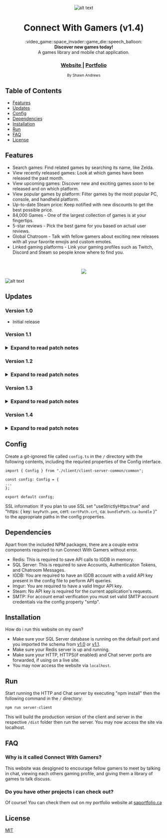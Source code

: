 <div align="center">

  ![alt text](https://i.imgur.com/UfeBmAp.gif "logo")

  <h1>Connect With Gamers (v1.4)</h1>
</div>

<div align="center">
  :video_game::space_invader::game_die::speech_balloon:
</div>
<div align="center">
  <strong>Discover new games today!</strong>
</div>
<div align="center">
  A games library and mobile chat application.
</div>

<div align="center">
  <h3>
    <a href="http://www.connectwithgamers.com">
      Website
    </a>
    <span> | </span>
    <a href="http://www.saportfolio.ca">
      Portfolio
    </a>
  </h3>
</div>

<div align="center">
  <sub>By Shawn Andrews</sub>
</div>

## Table of Contents
- [Features](#features)
- [Updates](#updates)
- [Config](#config)
- [Dependencies](#dependencies)
- [Installation](#installation)
- [Run](#run)
- [FAQ](#faq)
- [License](#license)

## Features
- Search games: Find related games by searching its name, like Zelda.
- View recently released games: Look at which games have been released the past month.
- View upcoming games: Discover new and exciting games soon to be released and on which platform.
- View popular games by platform: Filter games by the most popular PC, console, and handheld platform.
- Up-to-date Steam price: Keep notified with new discounts to get the best possible price.
- 84,000 Games - One of the largest collection of games is at your fingertips.
- 5-star reviews - Pick the best game for you based on actual user reviews.
- Global Chatroom - Talk with fellow gamers about exciting new releases with all your favorite emojis and custom emotes.
- Linked gaming platforms - Link your gaming profiles such as Twitch, Discord and Steam so people know where to find you.

<br/>

<p align="center">
  <img src="https://i.imgur.com/bOllaqY.png" />
</p>

![alt text](https://i.imgur.com/MQ50rST.png "infographic")

## Updates

<h3>Version 1.0</h3>

- Initial release

<h3>Version 1.1<h3>

<details> 
  <summary>Expand to read patch notes</summary>
<h4>Account login</h4>

- Updated login, signup button
- Updated Remember Me slider

<h4>Account Settings</h4>

- Added ability to change password
- Changed saving individual settings into one save button
- Added ability to Add/Update/Delete profile pictures
    - Using Imgur image hosting
- Added slider to expand and collapse gaming links

<h4>Chatroom</h4>

- Added text to show if message was Today, Yesterday, etc for improved readability
- Added iMessage chat bubbles
    - Clickable to show time stamp
- Updated send bar to send messages
- Updated screen to view users in chatroom
    - Updated UI
    - Added text to show how long ago was the last activity of a user

<h4>Menu</h4>

- Added Game Trailer vidoes
- Added Steam Reviews
- Added ability to search games by genre
- Changed Popular Games By Platform to Exclusive Games By Platform
- Added Read More for long summaries for improved readability
- Added clickable platforms and genres
</details>

<h3>Version 1.2<h3>

<details> 
  <summary>Expand to read patch notes</summary>
<h4>Chatroom</h4>

- Added top and side nav bar
- Moved User List to side nav
    - Updated user list UI
    - Added multi-bubble for subsequent messages from the same person
    - Added ability to use pictures in messages

<h4>Menu</h4>

- Updated Game Screen UI

<h4>Account</h4>

- Added email verification
    - Email sent on account creation and resent on request
    
<h4>Other</h4>
    
- Added SSL support
- Code cleanup
    - Add comments
    - Split heavy files into smaller ones
    - Seperate components into container and presentational components
</details>

<h3>Version 1.3<h3>

<details> 
  <summary>Expand to read patch notes</summary>
<h4>Menu</h4>

- Added Gaming Profiles
    - Ability to view your followed live Twitch streams
    - Ability to view your Steam friends list
    - Ability to copy your Discord server's link to send to friends
</details>
    
<h3>Version 1.4<h3>

<details> 
  <summary>Expand to read patch notes</summary>
<h4>Login</h4>

- Updated login screen to be fullscreen

<h4>Chatroom</h4>

- Updated chatrooms
    - Severals new channels for the most popular video games
- Added user list bar
    - Ability to see other user's time of most recent activity
    - Ability to click on a user for more detailed information
- Added search feature
    - Find users by name for more detailed information
- Added settings feature
    - View all emotes available and who uploaded them
    - Create your own custom emote
- Updated messaging
    - Ability to use Emojis, Animated Emojis, and image attachments
</details>
    
## Config
Create a git-ignored file called ``config.ts`` in the ``/`` directory with the following contents, including the requried properties of the Config interface.

```
import { Config } from "./client/client-server-common/common";

const config: Config = { 
... 
};

export default config;
```

SSL information: If you plan to use SSL set "useStrictlyHttps:true" and "https: { key: `keyPath.pem`, cert: `certPath.crt`, ca: `bundlePath.ca-bundle` }" to the appropriate paths in the config properties.

## Dependencies
Apart from the included NPM packages, there are a couple extra components required to run Connect With Gamers without error.
- Redis: This is required to save API calls to IGDB in memory.
- SQL Server: This is required to save Accounts, Authenticaiton Tokens, and Chatroom Messages.
- IGDB: You are required to have an IGDB account with a valid API key present in the config file to perform API queries.
- Imgur: You are required to have a valid Imgur API key.
- Steam: No API key is required for the current application's requests.
- SMTP: For account email verification you must set valid SMTP account credentials via the config property "smtp".

## Installation
How do i run this website on my own?
- Make sure your SQL Server database is running on the default port and you imported the schema from [v1.0](http://www.saportfolio.ca/ConnectWithGamersv10.bacpac) or [v1.1](http://www.saportfolio.ca/ConnectWithGamersv11.bak).
- Make sure your Redis server is up and running.
- Make sure your HTTP, HTTPS(if enabled) and Chat server ports are forwarded, if using on a live site.
- You may now access the website via ``localhost``.

## Run
Start running the HTTP and Chat server by executing "npm install" then the following command in the ``/`` directory:

```npm run server-client```

This will build the production version of the client and server in the respective ``/dist`` folder then run the server.
You may now access the site via localhost.

## FAQ
### Why is it called Connect With Gamers?
This website was desgigned to encourage fellow gamers to meet by talking in chat, viewing each others gaming profile, and giving them a library of games to talk discuss.

### Do you have other projects i can check out?
Of course! You can check them out on my portfolio website at [saportfolio.ca](http://www.saportfolio.ca)

## License
[MIT](https://tldrlegal.com/license/mit-license)
